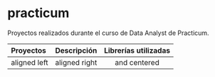 # practicum
Proyectos realizados durante el curso de Data Analyst de Practicum.

| Proyectos              | Descripción                 | Librerías utilizadas             |
| :-------------------- | ---------------------: |:---------------------------:|
|     aligned left      |     aligned right      |      and centered           |
